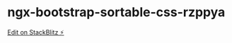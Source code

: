 # ngx-bootstrap-sortable-css-rzppya

[Edit on StackBlitz ⚡️](https://stackblitz.com/edit/ngx-bootstrap-sortable-css-rzppya)
